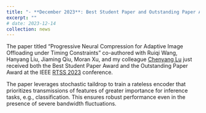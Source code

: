 ```yaml
---
title: "- **December 2023**: Best Student Paper and Outstanding Paper Awards at RTSS 2023"
excerpt: ""
# date: 2023-12-14
collection: news
---
```

  
The paper titled “Progressive Neural Compression for Adaptive Image Offloading under Timing Constraints” co-authored with Ruiqi Wang, Hanyang Liu, Jiaming Qiu, Moran Xu, and my colleague [Chenyang Lu](https://www.cse.wustl.edu/~lu/)
just received both the Best Student Paper Award and the Outstanding Paper Award at the IEEE [RTSS 2023](http://2023.rtss.org/) conference.

The paper leverages stochastic taildrop to train a rateless encoder that prioritizes transmissions of features of greater importance for inference tasks, e.g., classification.  This ensures robust performance even in the presence of severe bandwidth fluctuations.